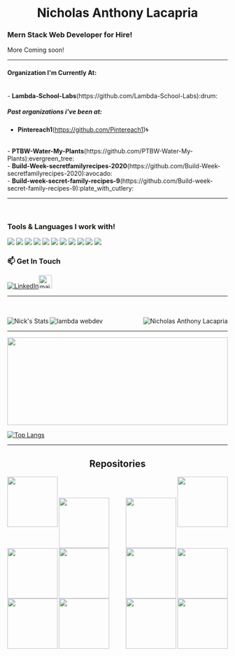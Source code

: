 <p width="10%" height="100%" bgcolor="blue">
<h1 style={font-color:"red"}  align="center">Nicholas Anthony Lacapria </h1> 
<h3>Mern Stack Web Developer for Hire!</h3>
</p>

<p>More Coming soon!</p>
<hr>
<h4>Organization I'm Currently At:</h4>
<br>
- <b>Lambda-School-Labs</b>(https://github.com/Lambda-School-Labs):drum:
<br>
<h5>Past organizations i've been at:</h5>

- <b>Pintereach1</b>(https://github.com/Pintereach1):cyclone:
<br>
- <b>PTBW-Water-My-Plants</b>(https://github.com/PTBW-Water-My-Plants):evergreen_tree:
<br>
- <b>Build-Week-secretfamilyrecipes-2020</b>(https://github.com/Build-Week-secretfamilyrecipes-2020):avocado:
<br>
- <b>Build-week-secret-family-recipes-9</b>(https://github.com/Build-week-secret-family-recipes-9):plate_with_cutlery:
<hr>
<br>

### Tools & Languages I work with!
<a src="https://www.javascript.com/"><img src="https://img.icons8.com/color/48/000000/javascript.png"/></a>
<a src="https://reactjs.org/"><img src="https://img.icons8.com/color/48/000000/react-native.png"/></a>
<a src="https://nodejs.org/"><img src="https://img.icons8.com/color/48/000000/nodejs.png"/></a>
<a src="https://postgresql.com/"><img src="https://img.icons8.com/color/50/000000/postgreesql.png"/></a>
<a src="https://www.mongodb.com/"><img src="https://img.icons8.com/color/48/000000/mongodb.png"/></a>
<a src="https://visualstudio.microsoft.com/"><img src="https://img.icons8.com/color/48/000000/visual-studio.png"/></a>
<a src="https://www.npmjs.com/"><img src="https://img.icons8.com/color/48/000000/npm.png"/></a>
<a src="https://getbootstrap.com/"><img src="https://img.icons8.com/color/48/000000/bootstrap.png"/></a>
<a src="https://github.com/"><img src="https://img.icons8.com/color/48/000000/github--v1.png"/></a>
<a src="https://www.w3schools.com/css/"><img src="https://img.icons8.com/color/48/000000/css3.png"/></a>
<a src="https://www.w3schools.com/html/"><img src="https://img.icons8.com/color/48/000000/html-5.png"/></a>


### 📫 Get In Touch
[![LinkedIn](https://www.vectorlogo.zone/logos/linkedin/linkedin-icon.svg "quan-le-5932b8160")](https://www.linkedin.com/in/web-dev-nicholas-lacapria//)<a href="mailto:nicholas.a.lacapria@gmail.com"><img src="https://www.vectorlogo.zone/logos/gmail/gmail-icon.svg" width="30px" alt="mail"></a> 
&nbsp; &nbsp;

<hr>
<br><br>
<img align="center" src="https://images.credly.com/size/340x340/images/bd26a157-c655-4383-9707-a1bd6576f153/lambda-badge-full-stack-web.png" alt="lambda webdev" > 


<img align="left" src="https://camo.githubusercontent.com/bb27b9c1df90df738e91a54665d3adb08f60583fad2f266ffbde14508e6dc918/68747470733a2f2f692e70696e696d672e636f6d2f6f726967696e616c732f65342f32362f37302f65343236373032656466383734623138316163656431653266613563366364652e676966" alt="Nick's Stats">

<img align="right" src="https://media-exp3.licdn.com/dms/image/C4E03AQGTRL4HJymMyw/profile-displayphoto-shrink_800_800/0/1604877925830?e=1628726400&v=beta&t=5oWPitlfGiGR3O7fhfsUieJ_ftapru5tIZCNBq35vOg" alt="Nicholas Anthony Lacapria">



<hr>
<p width="100%" align="center">
<a align="left" href="https://github.com/extrude575757/github-readme-stats" title="Go to Source"><img width="100%" height="200" src="https://github-readme-stats.vercel.app/api?username=extrude575757&show_icons=true&theme=gotham"></a>

[![Top Langs](https://github-readme-stats.vercel.app/api/top-langs/?username=extrude575757&langs_count=8)](https://github.com/extrude575757/github-readme-stats)

</p>
<hr>

<h2 align="center">Repositories</h2>

<p width="100%" align="center">
  <a align="left" href="https://github.com/extrude575757/react-shopping-cart" title="React Shopping Cart"><img align="left" height="115" src="https://github-readme-stats.vercel.app/api/pin/?username=extrude575757&repo=react-shopping-cart&theme=gotham"></a><a align="right" href="https://github.com/extrude575757/github-usercard" title="Github Api Card"><img align="right" height="115" src="https://github-readme-stats.vercel.app/api/pin/?username=extrude575757&repo=github-usercard&theme=gotham"></a>
</p>
<br><br>


<p width="100%" align="center">
  <a align="left" href="https://github.com/extrude575757/React-Github-User-Card" title="React Github User Card"><img align="left" height="115" src="https://github-readme-stats.vercel.app/api/pin/?username=extrude575757&repo=React-Github-User-Card&theme=gotham"></a>
  
  
  <a align="right" href="https://github.com/extrude575757/node-db4-project" title="Node DB4 Project"><img align="right" height="115" src="https://github-readme-stats.vercel.app/api/pin/?username=extrude575757&repo=node-db4-project&theme=gotham"></a>
</p>
<br><br>


<p width="100%" align="center">
  <a align="left" href="https://github.com/extrude575757/Roulette-Pair_Programming" title="Roulette Pair_Programming"><img align="left" height="115" src="https://github-readme-stats.vercel.app/api/pin/?username=extrude575757&repo=Roulette-Pair_Programming&theme=gotham"></a>
  
  
  <a align="right" href="https://github.com/extrude575757/RecipesFrontWithBackend" title="Recipes Build Week"><img align="right" height="115" src="https://github-readme-stats.vercel.app/api/pin/?username=extrude575757&repo=RecipesFrontWithBackend&theme=gotham"></a>
</p>
<br><br>


<p width="100%" align="center">
  <a align="left" href="https://github.com/extrude575757/node-auth2-project" title="Node Auth2 Project"><img align="left" height="115" src="https://github-readme-stats.vercel.app/api/pin/?username=extrude575757&repo=node-auth2-project&theme=gotham"></a>
  
  
  <a align="right" href="https://github.com/extrude575757/Pfolio" title="Portfolio"><img align="right" height="115" src="https://github-readme-stats.vercel.app/api/pin/?username=extrude575757&repo=Pfolio&theme=gotham"></a>
</p>
<br><br>

<p width="100%" align="center">
  <a align="left" href="https://github.com/extrude575757/HTTP-Movies-Assignment" title="HTTP Movies Assignment"><img align="left" height="115" src="https://github-readme-stats.vercel.app/api/pin/?username=extrude575757&repo=HTTP-Movies-Assignment&theme=gotham"></a>
  
  
  <a align="right" href="https://github.com/extrude575757/node-api4-project" title="Node Api4 Project"><img align="right" height="115" src="https://github-readme-stats.vercel.app/api/pin/?username=extrude575757&repo=node-api4-project&theme=gotham"></a>
</p>
<br><br>


<p width="100%" align="center">
  <a align="left" href="https://github.com/extrude575757/React-Testing-Contact-Form" title="React Testing Contact Form"><img align="left" height="115" src="https://github-readme-stats.vercel.app/api/pin/?username=extrude575757&repo=React-Testing-Contact-Form&theme=gotham"></a>
  
  
  <a align="right" href="https://github.com/extrude575757/React-Testing-TV-Show" title="React Testing TV Show"><img align="right" height="115" src="https://github-readme-stats.vercel.app/api/pin/?username=extrude575757&repo=React-Testing-TV-Show&theme=gotham"></a>
</p>
<br><br>


